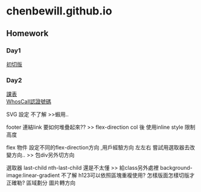 # chenbewill.github.io
## Homework 
### Day1
[初切版](https://chenbewill.github.io/Day1/01.html)
### Day2
[課表](https://chenbewill.github.io/Day2/table.html)  
[WhosCall認證號碼](https://chenbewill.github.io/Day2/WhosCall.html)  

SVG 設定 不了解 >>蝦用..

footer 連結link 要如何堆疊起來?? >> flex-direction col 後 使用inline style 限制高度

flex 物件 設定不同的flex-direction方向 ,用戶經驗方向 左左右 嘗試用選取器去改變方向.. >> 包div另外切方向  

選取器
last-child nth-last-child 還是不太懂 >> 給class另外處裡
background-image:linear-gradient 不了解
h123可以依照區塊重複使用?
怎樣版面怎樣切版才正確勒?
區域劃分
圖片轉方向
